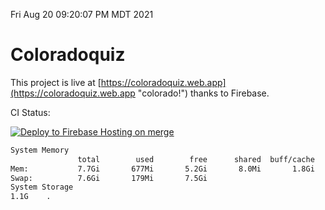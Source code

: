 Fri Aug 20 09:20:07 PM MDT 2021

# Coloradoquiz


This project is live at [https://coloradoquiz.web.app](https://coloradoquiz.web.app "colorado!") thanks to Firebase.

CI Status: 

[![Deploy to Firebase Hosting on merge](https://github.com/teamkushal/coloradoquiz/actions/workflows/firebase-hosting-merge.yml/badge.svg)](https://github.com/teamkushal/coloradoquiz/actions/workflows/firebase-hosting-merge.yml)

```bash
System Memory
               total        used        free      shared  buff/cache   available
Mem:           7.7Gi       677Mi       5.2Gi       8.0Mi       1.8Gi       6.7Gi
Swap:          7.6Gi       179Mi       7.5Gi
System Storage
1.1G	.
```
